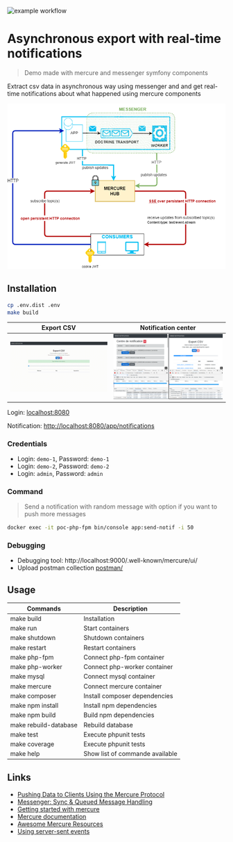 ![example workflow](https://github.com/sfinx13/poc-mercure-messenger/actions/workflows/ci.yaml/badge.svg)

# Asynchronous export with real-time notifications
> Demo made with mercure and messenger symfony components

Extract csv data in asynchronous way using messenger and and get real-time notifications about what happened using mercure components

![Architecture schema](doc/demo_mercure_messenger_schema.png)


## Installation

```bash
cp .env.dist .env
make build
```

Export CSV             |  Notification center
:-------------------------:|:-------------------------:
![Live extraction data](doc/demo_mercure_messenger.gif)  |  ![Notification center](doc/demo_mercure.png)


Login: [localhost:8080](http://localhost:8080)

Notification: [http://localhost:8080/app/notifications](http://localhost:8080/app/notifications)

### Credentials
  * Login: `demo-1`, Password: `demo-1`
  * Login: `demo-2`, Password: `demo-2`
  * Login: `admin`, Password: `admin`

### Command
> Send a notification with random message with option if you want to push more messages

```bash
docker exec -it poc-php-fpm bin/console app:send-notif -i 50
```

### Debugging
* Debugging tool: http://localhost:9000/.well-known/mercure/ui/
* Upload postman collection [postman/](postman/)  

## Usage

|Commands |Description  |
|---------|-------------|
|make build| Installation |
|make run| Start containers |
|make shutdown| Shutdown containers |
|make restart| Restart containers |
|make php-fpm| Connect php-fpm container |
|make php-worker| Connect php-worker container  |
|make mysql| Connect mysql container |
|make mercure| Connect mercure container |
|make composer| Install composer dependencies |
|make npm install| Install npm dependencies |
|make npm build| Build npm dependencies |
|make rebuild-database| Rebuild database |
|make test| Execute phpunit tests |
|make coverage| Execute phpunit tests |
|make help | Show list of commande available


## Links
* [Pushing Data to Clients Using the Mercure Protocol](https://symfony.com/doc/current/mercure.html)
* [Messenger: Sync & Queued Message Handling](https://symfony.com/doc/current/messenger.html)
* [Getting started with mercure](https://mercure.rocks/docs/getting-started)
* [Mercure documentation](https://mercure.rocks/docs)
* [Awesome Mercure Resources](https://mercure.rocks/docs/ecosystem/awesome)
* [Using server-sent events](https://developer.mozilla.org/en-US/docs/Web/API/Server-sent_events/Using_server-sent_events)
